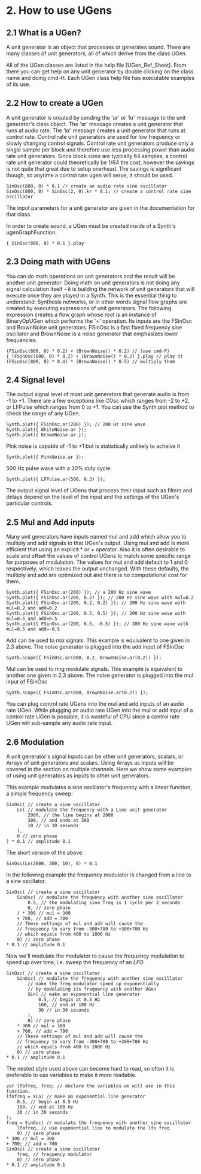 # 2. How to use UGens

## 2.1 What is a UGen?

A unit generator is an object that processes or generates sound.  There are many classes of unit generators, all of which derive from the class UGen.

All of the UGen classes are listed in the help file [UGen_Ref_Sheet].  From there you can get help on any unit generator by double clicking on the class name and doing cmd-H.  Each UGen class help file has executable examples of its use.

## 2.2 How to create a UGen

A unit generator is created by sending the 'ar' or 'kr' message to the unit generator's class object. The 'ar' message creates a unit generator that runs at audio rate. The 'kr' message creates a unit generator that runs at control rate. Control rate unit generators are used for low frequency or slowly changing control signals. Control rate unit generators produce only a single sample per block and therefore use less processing power than audio rate unit generators. Since block sizes are typically 64 samples, a control rate unit generator could theoretically be 1/64 the cost, however the savings is not quite that great due to setup overhead. The savings is significant though, so anytime a control rate ugen will serve, it should be used.

	SinOsc(800, 0) * 0.1 // create an audio rate sine oscillator
	SinOsc(800, 0) * SinOsc(2, 0).kr * 0.1; // create a control rate sine oscillator

The input parameters for a unit generator are given in the documentation for that class.

In order to create sound, a UGen must be created inside of a Synth's ugenGraphFunction.

	{ SinOsc(800, 0) * 0.1 }.play

## 2.3 Doing math with UGens

You can do math operations on unit generators and the result will be another unit generator. Doing math on unit generators is not doing any signal calculation itself - it is building the network of unit generators that will execute once they are played in a Synth. This is the essential thing to understand: Synthesis networks, or in other words signal flow graphs are created by executing expressions of unit generators.  The following expression creates a flow graph whose root is an instance of BinaryOpUGen which performs the '+' operation. Its inputs are the FSinOsc and BrownNoise unit generators. FSinOsc is a fast fixed frequency sine oscillator and BrownNoise is a noise generator that emphasizes lower frequencies.

	(FSinOsc(800, 0) * 0.2) + (BrownNoise() * 0.2) // (use cmd-P)
	{ (FSinOsc(800, 0) * 0.2) + (BrownNoise() * 0.2) }.play // play it
	(FSinOsc(800, 0) * 0.4) * (BrownNoise() * 0.5) // multiply them

## 2.4 Signal level

The output signal level of most unit generators that generate audio is from -1 to +1.  There are a few exceptions like COsc which ranges from -2 to +2, or LFPulse which ranges from 0 to +1. You can use the Synth plot method to check the range of any UGen.

	Synth.plot({ FSinOsc.ar(200) }); // 200 Hz sine wave
	Synth.plot({ WhiteNoise.ar });
	Synth.plot({ BrownNoise.ar });

Pink noise is capable of -1 to +1 but is statistically unlikely to acheive it

	Synth.plot({ PinkNoise.ar });

500 Hz pulse wave with a 30% duty cycle:

	Synth.plot({ LFPulse.ar(500, 0.3) });

The output signal level of UGens that process their input such as filters and delays depend on the level of the input and the settings of the UGen's particular controls.

## 2.5 Mul and Add inputs

Many unit generators have inputs named mul and add which allow you to multiply and add signals to that UGen's output. Using mul and add is more efficient that using an explicit * or + operator.  Also it is often desirable to scale and offset the values of control UGens to match some specific range for purposes of modulation.  The values for mul and add default to 1 and 0 respectively, which leaves the output unchanged.  With these defaults, the multiply and add are optimized out and there is no computational cost for them.

	Synth.plot({ FSinOsc.ar(200) }); // a 200 Hz sine wave
	Synth.plot({ FSinOsc.ar(200, 0.2) }); // 200 Hz sine wave with mul=0.2
	Synth.plot({ FSinOsc.ar(200, 0.2, 0.2) }); // 200 Hz sine wave with mul=0.2 and add=0.2
	Synth.plot({ FSinOsc.ar(200, 0.5, 0.5) }); // 200 Hz sine wave with mul=0.5 and add=0.5
	Synth.plot({ FSinOsc.ar(200, 0.5, -0.5) }); // 200 Hz sine wave with mul=0.5 and add=-0.5

Add can be used to mix signals.  This example is equivalent to one given in 2.3 above.  The noise generator is plugged into the add input of FSinOsc

	Synth.scope({ FSinOsc.ar(800, 0.2, BrownNoise.ar(0.2)) });

Mul can be used to ring modulate signals.  This example is equivalent to another one given in 2.3 above.  The noise generator is plugged into the mul input of FSinOsc

	Synth.scope({ FSinOsc.ar(800, BrownNoise.ar(0.2)) });

You can plug control rate UGens into the mul and add inputs of an audio rate UGen.  While plugging an audio rate UGen into the mul or add input of a control rate UGen is possible, it is wasteful of CPU since a control rate UGen will sub-sample any audio rate input.

## 2.6 Modulation

A unit generator's signal inputs can be other unit generators, scalars, or Arrays of unit generators and scalars. Using Arrays as inputs will be covered in the section on multiple channels.  Here we show some examples of using unit generators as inputs to other unit generators.

This example modulates a sine oscillator's frequency with a linear function, a simple frequency sweep:

	SinOsc( // create a sine oscillator
		Ln( // modulate the frequency with a Line unit generator
			2000, // the line begins at 2000
			300, // and ends at 300
			10 // in 10 seconds
		),
		0 // zero phase
	) * 0.1 // amplitude 0.1

The short version of the above:

	SinOsc(Ln(2000, 300, 10), 0) * 0.1

In the following example the frequency modulator is changed from a line to a sine oscillator.

	SinOsc( // create a sine oscillator
		SinOsc( // modulate the frequency with another sine oscillator
			0.5, // the modulating sine freq is 1 cycle per 2 seconds
			0, // zero phase
		) * 300 // mul = 300
		+ 700, // add = 700
		// These settings of mul and add will cause the
		// frequency to vary from -300+700 to +300+700 Hz
		// which equals from 400 to 1000 Hz
		0) // zero phase
	* 0.1 // amplitude 0.1

Now we'll modulate the modulator to cause the frequency modulation to speed up over time, i.e. sweep the frequency of an _LFO_

	SinOsc( // create a sine oscillator
		SinOsc( // modulate the frequency with another sine oscillator
			// make the freq modulator speed up exponentially
			// by modulating its frequency with another UGen
			XLn( // make an exponential line generator
				0.5, // begin at 0.5 Hz
				100, // end at 100 Hz
				30 // in 30 seconds
			),
			0) // zero phase
		* 300 // mul = 300
		+ 700, // add = 700
		// These settings of mul and add will cause the
		// frequency to vary from -300+700 to +300+700 Hz
		// which equals from 400 to 1000 Hz
		0) // zero phase
	* 0.1 // amplitude 0.1

The nested style used above can become hard to read, so often it is preferable to use variables to make it more readable.

	var lfofreq, freq; // declare the variables we will use in this function.
	lfofreq = XLn( // make an exponential line generator
		0.5, // begin at 0.5 Hz
		100, // end at 100 Hz
		30 // in 30 seconds
	);
	freq = SinOsc( // modulate the frequency with another sine oscillator
		lfofreq, // use exponential line to modulate the lfo freq
		0) // zero phase
	* 300 // mul = 300
	+ 700; // add = 700
	SinOsc( // create a sine oscillator
		freq, // frequency modulator
		0) // zero phase
	* 0.1 // amplitude 0.1

